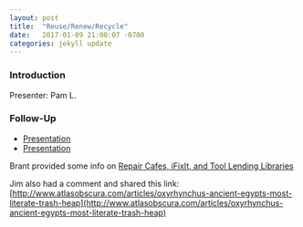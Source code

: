 ```yaml
---
layout: post
title:  "Reuse/Renew/Recycle"
date:   2017-01-09 21:00:07 -0700
categories: jekyll update
---
```


### Introduction

Presenter: Pam L.

### Follow-Up

* [Presentation](/assets/present/reduce-reuse-recycle-resources.pdf) 
* [Presentation](/assets/present/reduce-reuse-recycle-2.pdf)

Brant provided some info on [Repair Cafes, iFixIt, and Tool Lending Libraries](/assets/present/repair-cafes.pdf)

Jim also had a comment and shared this link: [http://www.atlasobscura.com/articles/oxyrhynchus-ancient-egypts-most-literate-trash-heap](http://www.atlasobscura.com/articles/oxyrhynchus-ancient-egypts-most-literate-trash-heap)

